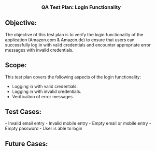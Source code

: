 
<div id="top" align="center">
  <h3>QA Test Plan: Login Functionality</h3>
</div>

<h2>Objective:</h2>
The objective of this test plan is to verify the login functionality of the application (Amazon.com & Amazon.de) to ensure that users can successfully log in with valid credentials and encounter appropriate error messages with invalid credentials.

<h2>Scope:</h2>
This test plan covers the following aspects of the login functionality:

- Logging in with valid credentials.
- Logging in with invalid credentials.
- Verification of error messages.

<h2>Test Cases:</h2>
- Invalid email entry
- Invalid mobile entry
- Empty email or mobile entry
- Empty password
- User is able to login

<h2>Future Cases:</h2>
